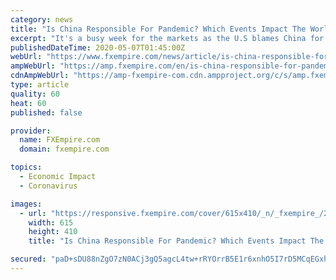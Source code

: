 ```yaml
---
category: news
title: "Is China Responsible For Pandemic? Which Events Impact The World’s Economy In The Middle Of The Week"
excerpt: "It's a busy week for the markets as the U.S blames China for the pandemic once more. On the economic data front, employment figures also continue to"
publishedDateTime: 2020-05-07T01:45:00Z
webUrl: "https://www.fxempire.com/news/article/is-china-responsible-for-pandemic-which-events-impact-the-worlds-economy-in-the-middle-of-the-week-648065"
ampWebUrl: "https://amp.fxempire.com/en/is-china-responsible-for-pandemic-which-events-impact-the-worlds-economy-in-the-middle-of-the-week/648065"
cdnAmpWebUrl: "https://amp-fxempire-com.cdn.ampproject.org/c/s/amp.fxempire.com/en/is-china-responsible-for-pandemic-which-events-impact-the-worlds-economy-in-the-middle-of-the-week/648065"
type: article
quality: 60
heat: 60
published: false

provider:
  name: FXEmpire.com
  domain: fxempire.com

topics:
  - Economic Impact
  - Coronavirus

images:
  - url: "https://responsive.fxempire.com/cover/615x410/_n/_fxempire_/2020/05/Depositphotos_127342802_s-2019-1.jpg"
    width: 615
    height: 410
    title: "Is China Responsible For Pandemic? Which Events Impact The World’s Economy In The Middle Of The Week"

secured: "paD+sDU88nZgO7zN0ACj3gQ5agcL4tw+rRYOrrB5E1r6xnhO5I7rD5MCqEGxh63NMc/xnxBbb92nH8INK26VepbdqEtsY2vBYYFIL7foGaaCqDCp43EYBrz3C0sCH+EpNHlKtuml/ZsOwk4G2feZZ/+g2ET+0/x5g39D5S19WMN8QDrRbp7njnM7tjRRfRwnbdC5rxcixs1oLDPjgln4H1F5ATkdsphZk2BEy4PVWNfkNbAr4ry4JGHwSh9RPX/N623Ie7CIOJmlMoMq716nf4ra35DKbp94DlCC4bj/z2G9kuyDufZCxi8wERVQpdhu;WkoE6zCLJVz+jI969noyCw=="
---
```


